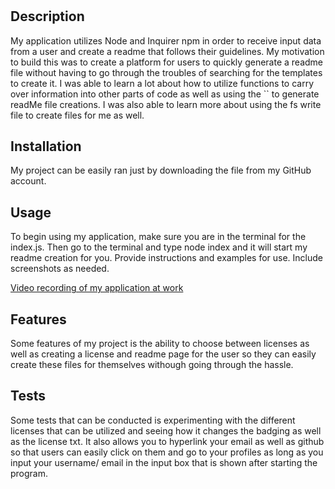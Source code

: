 # <Professional ReadMe Writer>

## Description
My application utilizes Node and Inquirer npm in order to receive input data from a user and create a readme that follows their guidelines. My motivation to build this was to create a platform for users to quickly generate a readme file without having to go through the troubles of searching for the templates to create it. I was able to learn a lot about how to utilize functions to carry over information into other parts of code as well as using the `` to generate readMe file creations. I was also able to learn more about using the fs write file to create files for me as well. 

## Installation

My project can be easily ran just by downloading the file from my GitHub account. 

## Usage

To begin using my application, make sure you are in the terminal for the index.js. Then go to the terminal and type node index and it will start my readme creation for you. 
Provide instructions and examples for use. Include screenshots as needed.

[Video recording of my application at work](https://app.castify.com/view/cd25c42a-3976-4ac6-9a7a-4e512521ec08)


## Features
Some features of my project is the ability to choose between licenses as well as creating a license and readme page for the user so they can easily create these files for themselves withough going through the hassle.  

## Tests
Some tests that can be conducted is experimenting with the different licenses that can be utilized and seeing how it changes the badging as well as the license txt. It also allows you to hyperlink your email as well as github so that users can easily click on them and go to your profiles as long as you input your username/ email in the input box that is shown after starting the program. 
